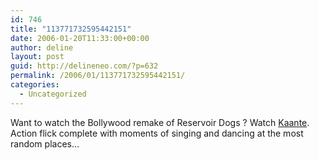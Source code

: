 ```yaml
---
id: 746
title: "113771732595442151"
date: 2006-01-20T11:33:00+00:00
author: deline
layout: post
guid: http://delineneo.com/?p=632
permalink: /2006/01/113771732595442151/
categories:
  - Uncategorized
---
```

Want to watch the Bollywood remake of Reservoir Dogs ? Watch [Kaante](http://www.imdb.com/title/tt0294662/). Action flick complete with moments of singing and dancing at the most random places&#8230;